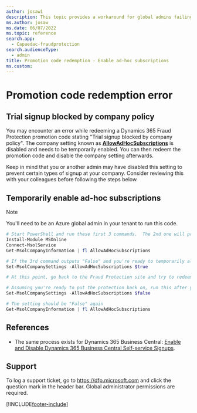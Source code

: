 ```yaml
---
author: josaw1
description: This topic provides a workaround for global admins failing to redeem a promo/promotion code because their company policy blocks it, specially the 'AllowAdHocSubscriptions' is set to False in their tenant.
ms.author: josaw
ms.date: 06/07/2022
ms.topic: reference
search.app: 
  - Capaedac-fraudprotection
search.audienceType:
  - admin
title: Promotion code redemption - Enable ad-hoc subscriptions
ms.custom:
---
```


# Promotion code redemption error
## Trial signup blocked by company policy
You may encounter an error while redeeming a Dynamics 365 Fraud Protection promotion code stating "Trial signup blocked by company policy".  The company setting known as <a href="/powershell/module/msonline/set-msolcompanysettings" target="_blank">**AllowAdHocSubscriptions**</a> is disabled and needs to be temporarily enabled.  You can then redeem the promotion code and disable the company setting afterwards.

Keep in mind that you or another admin may have disabled this setting to prevent certain types of signup at your company.  Consider reviewing this with your colleagues before following the steps below.

## Temporarily enable ad-hoc subscriptions
> [!NOTE]
> You'll need to be an Azure global admin in your tenant to run this code.

```powershell
# Start PowerShell and run these first 3 commands.  The 2nd one will prompt you for your credentials:
Install-Module MSOnline
Connect-MsolService
Get-MsolCompanyInformation | fl AllowAdHocSubscriptions

# If the 3rd command outputs "False" and you're ready to temporarily allow these signups, run this:
Set-MsolCompanySettings -AllowAdHocSubscriptions $true

# At this point, go back to the Fraud Protection site and try to redeem your promo code again.

# Assuming you're ready to put the protection back on, run this after you redeem your Fraud Protection promotion code:
Set-MsolCompanySettings -AllowAdHocSubscriptions $false

# The setting should be "False" again
Get-MsolCompanyInformation | fl AllowAdHocSubscriptions
```

## References
- The same process exists for Dynamics 365 Business Central: <a href="/dynamics365/business-central/dev-itpro/developer/devenv-business-central-manage-selfservice-signups" target="_blank">Enable and Disable Dynamics 365 Business Central Self-service Signups</a>.

## Support
To log a support ticket, go to <a href="https://dfp.microsoft.com" target="_blank">https://dfp.microsoft.com</a> and click the question mark in the header bar. Global administrator permissions are required.

[!INCLUDE[footer-include](includes/footer-banner.md)]
